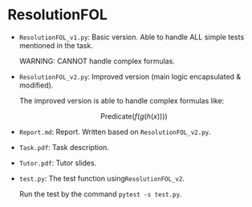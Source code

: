 # ResolutionFOL

- `ResolutionFOL_v1.py`: Basic version. Able to handle ALL simple tests mentioned in the task.

  WARNING: CANNOT handle complex formulas.

- `ResolutionFOL_v2.py`: Improved version (main logic encapsulated & modified). 

  The improved version is able to handle complex formulas like:

$$
\text{Predicate}(f(g(h(x))))
$$

- `Report.md`: Report. Written based on `ResolutionFOL_v2.py`.

- `Task.pdf`: Task description.

- `Tutor.pdf`: Tutor slides.

- `test.py`: The test function using`ResolutionFOL_v2`.

  Run the test by the command `pytest -s test.py`.

